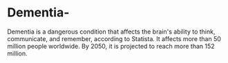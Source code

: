 # Dementia-
Dementia is a dangerous condition that affects the brain's ability to think, communicate, and remember, according to Statista. It affects more than 50 million people worldwide. By 2050, it is projected to reach more than 152 million. 
